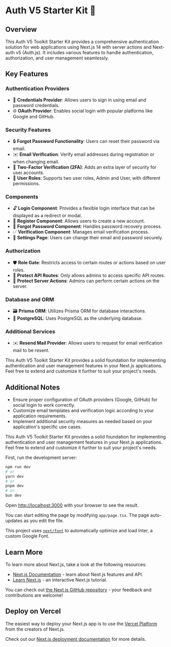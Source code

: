 # Auth V5 Starter Kit 🐉

## Overview
This Auth V5 Toolkit Starter Kit provides a comprehensive authentication solution for web applications using Next.js 14 with server actions and Next-auth v5 (Auth.js). It includes various features to handle authentication, authorization, and user management seamlessly.

## Key Features

### Authentication Providers
- 🔐 **Credentials Provider**: Allows users to sign in using email and password credentials.
- 🌐 **OAuth Provider**: Enables social login with popular platforms like Google and GitHub.

### Security Features
- 🔒 **Forgot Password Functionality**: Users can reset their password via email.
- ✉️ **Email Verification**: Verify email addresses during registration or when changing email.
- 📱 **Two-Factor Verification (2FA)**: Adds an extra layer of security for user accounts.
- 👥 **User Roles**: Supports two user roles, Admin and User, with different permissions.

### Components
- 🔓 **Login Component**: Provides a flexible login interface that can be displayed as a redirect or modal.
- 📝 **Register Component**: Allows users to create a new account.
- 🤔 **Forgot Password Component**: Handles password recovery process.
- ✅ **Verification Component**: Manages email verification process.
- 🚧 **Settings Page**: Users can change their email and password securely.

### Authorization
- 🛡️ **Role Gate**: Restricts access to certain routes or actions based on user roles.
- 🔐 **Protect API Routes**: Only allows admins to access specific API routes.
- 🔐 **Protect Server Actions**: Admins can perform certain actions on the server.

### Database and ORM
- 🗃️ **Prisma ORM**: Utilizes Prisma ORM for database interactions.
- 🐘 **PostgreSQL**: Uses PostgreSQL as the underlying database.

### Additional Services
- ✉️ **Resend Mail Provider**: Allows users to request for email verification mail to be resent.

This Auth V5 Toolkit Starter Kit provides a solid foundation for implementing authentication and user management features in your Next.js applications. Feel free to extend and customize it further to suit your project's needs.
## Additional Notes
- Ensure proper configuration of OAuth providers (Google, GitHub) for social login to work correctly.
- Customize email templates and verification logic according to your application requirements.
- Implement additional security measures as needed based on your application's specific use cases.

This Auth V5 Toolkit Starter Kit provides a solid foundation for implementing authentication and user management features in your Next.js applications. Feel free to extend and customize it further to suit your project's needs.


First, run the development server:

```bash
npm run dev
# or
yarn dev
# or
pnpm dev
# or
bun dev
```

Open [http://localhost:3000](http://localhost:3000) with your browser to see the result.

You can start editing the page by modifying `app/page.tsx`. The page auto-updates as you edit the file.

This project uses [`next/font`](https://nextjs.org/docs/basic-features/font-optimization) to automatically optimize and load Inter, a custom Google Font.

## Learn More

To learn more about Next.js, take a look at the following resources:

- [Next.js Documentation](https://nextjs.org/docs) - learn about Next.js features and API.
- [Learn Next.js](https://nextjs.org/learn) - an interactive Next.js tutorial.

You can check out [the Next.js GitHub repository](https://github.com/vercel/next.js/) - your feedback and contributions are welcome!

## Deploy on Vercel

The easiest way to deploy your Next.js app is to use the [Vercel Platform](https://vercel.com/new?utm_medium=default-template&filter=next.js&utm_source=create-next-app&utm_campaign=create-next-app-readme) from the creators of Next.js.

Check out our [Next.js deployment documentation](https://nextjs.org/docs/deployment) for more details.

